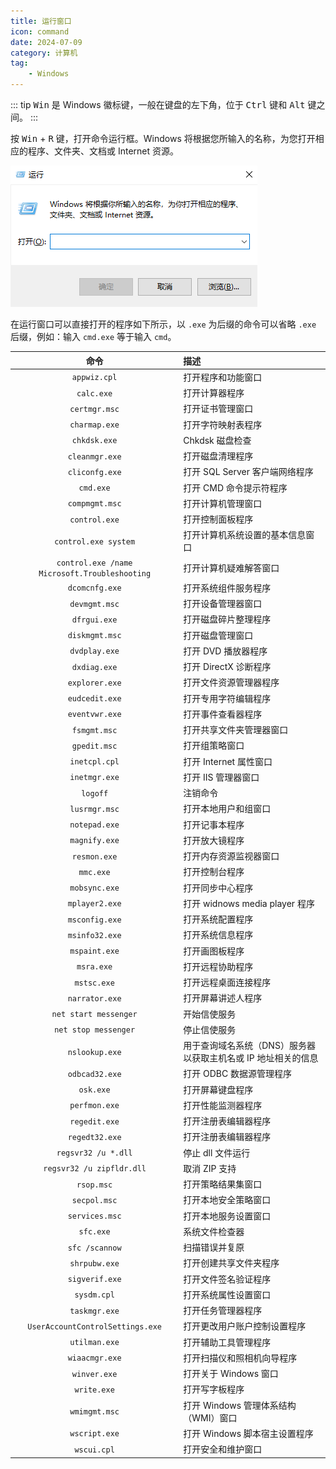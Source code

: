 ```yaml
---
title: 运行窗口
icon: command
date: 2024-07-09
category: 计算机
tag:
    - Windows
---
```


::: tip
<kbd>Win</kbd> 是 Windows 徽标键，一般在键盘的左下角，位于 <kbd>Ctrl</kbd> 键和 <kbd>Alt</kbd> 键之间。
:::

按 <kbd>Win</kbd> + <kbd>R</kbd> 键，打开命令运行框。Windows 将根据您所输入的名称，为您打开相应的程序、文件夹、文档或 Internet 资源。

![运行窗口](./assets/run_box.jpg)

在运行窗口可以直接打开的程序如下所示，以 `.exe` 为后缀的命令可以省略 `.exe` 后缀，例如：输入 `cmd.exe` 等于输入 `cmd`。

|  命令  |  描述  |
|  :----:  |  :----  |
|  `appwiz.cpl`  |  打开程序和功能窗口  |
|  `calc.exe`  |  打开计算器程序  |
|  `certmgr.msc`  |  打开证书管理窗口  |
|  `charmap.exe`  |  打开字符映射表程序  |
|  `chkdsk.exe`  |  Chkdsk 磁盘检查  |
|  `cleanmgr.exe`  |  打开磁盘清理程序  |
|  `cliconfg.exe`  |  打开 SQL Server 客户端网络程序  |
|  `cmd.exe`  |  打开 CMD 命令提示符程序  |
|  `compmgmt.msc`  |  打开计算机管理窗口  |
|  `control.exe`  |  打开控制面板程序  |
|  `control.exe system`  |  打开计算机系统设置的基本信息窗口  |
|  `control.exe /name Microsoft.Troubleshooting`  |  打开计算机疑难解答窗口  |
|  `dcomcnfg.exe`  |  打开系统组件服务程序  |
|  `devmgmt.msc`  |  打开设备管理器窗口  |
|  `dfrgui.exe`  |  打开磁盘碎片整理程序  |
|  `diskmgmt.msc`  |  打开磁盘管理窗口  |
|  `dvdplay.exe`  |  打开 DVD 播放器程序  |
|  `dxdiag.exe`  |  打开 DirectX 诊断程序  |
|  `explorer.exe`  |  打开文件资源管理器程序  |
|  `eudcedit.exe`  |  打开专用字符编辑程序  |
|  `eventvwr.exe`  |  打开事件查看器程序  |
|  `fsmgmt.msc`  |  打开共享文件夹管理器窗口  |
|  `gpedit.msc`  |  打开组策略窗口  |
|  `inetcpl.cpl`  |  打开 Internet 属性窗口  |
|  `inetmgr.exe`  |  打开 IIS 管理器窗口  |
|  `logoff`  |  注销命令  |
|  `lusrmgr.msc`  |  打开本地用户和组窗口  |
|  `notepad.exe`  |  打开记事本程序  |
|  `magnify.exe`  |  打开放大镜程序  |
|  `resmon.exe`  |  打开内存资源监视器窗口  |
|  `mmc.exe`  |  打开控制台程序  |
|  `mobsync.exe`  |  打开同步中心程序  |
|  `mplayer2.exe`  |  打开 widnows media player 程序  |
|  `msconfig.exe`  |  打开系统配置程序  |
|  `msinfo32.exe`  |  打开系统信息程序  |
|  `mspaint.exe`  |  打开画图板程序  |
|  `msra.exe`  |  打开远程协助程序  |
|  `mstsc.exe`  |  打开远程桌面连接程序  |
|  `narrator.exe`  |  打开屏幕讲述人程序  |
|  `net start messenger`  |  开始信使服务  |
|  `net stop messenger`  |  停止信使服务  |
|  `nslookup.exe`  |  用于查询域名系统（DNS）服务器以获取主机名或 IP 地址相关的信息  |
|  `odbcad32.exe`  |  打开 ODBC 数据源管理程序  |
|  `osk.exe`  |  打开屏幕键盘程序  |
|  `perfmon.exe`  |  打开性能监测器程序  |
|  `regedit.exe`  |  打开注册表编辑器程序  |
|  `regedt32.exe`  |  打开注册表编辑器程序  |
|  `regsvr32 /u *.dll`  |  停止 dll 文件运行  |
|  `regsvr32 /u zipfldr.dll`  |  取消 ZIP 支持  |
|  `rsop.msc`  |  打开策略结果集窗口  |
|  `secpol.msc`  |  打开本地安全策略窗口  |
|  `services.msc`  |  打开本地服务设置窗口  |
|  `sfc.exe`  |  系统文件检查器  |
|  `sfc /scannow`  |  扫描错误并复原  |
|  `shrpubw.exe`  |  打开创建共享文件夹程序  |
|  `sigverif.exe`  |  打开文件签名验证程序  |
|  `sysdm.cpl`  |  打开系统属性设置窗口  |
|  `taskmgr.exe`  |  打开任务管理器程序  |
|  `UserAccountControlSettings.exe`  |  打开更改用户账户控制设置程序  |
|  `utilman.exe`  |  打开辅助工具管理程序  |
|  `wiaacmgr.exe`  |  打开扫描仪和照相机向导程序  |
|  `winver.exe`  |  打开关于 Windows 窗口  |
|  `write.exe`  |  打开写字板程序  |
|  `wmimgmt.msc`  |  打开 Windows 管理体系结构（WMI）窗口  |
|  `wscript.exe`  |  打开 Windows 脚本宿主设置程序  |
|  `wscui.cpl`  |  打开安全和维护窗口  |
